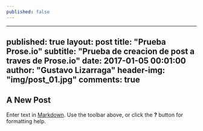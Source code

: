 ```yaml
---
published: false
---
```

---
published: 	true
layout:     post
title:      "Prueba Prose.io"
subtitle:   "Prueba de creacion de post a traves de Prose.io"
date:       2017-01-05 00:01:00
author:     "Gustavo Lizarraga"
header-img: "img/post_01.jpg"
comments:   true
---

## A New Post

Enter text in [Markdown](http://daringfireball.net/projects/markdown/). Use the toolbar above, or click the **?** button for formatting help.
